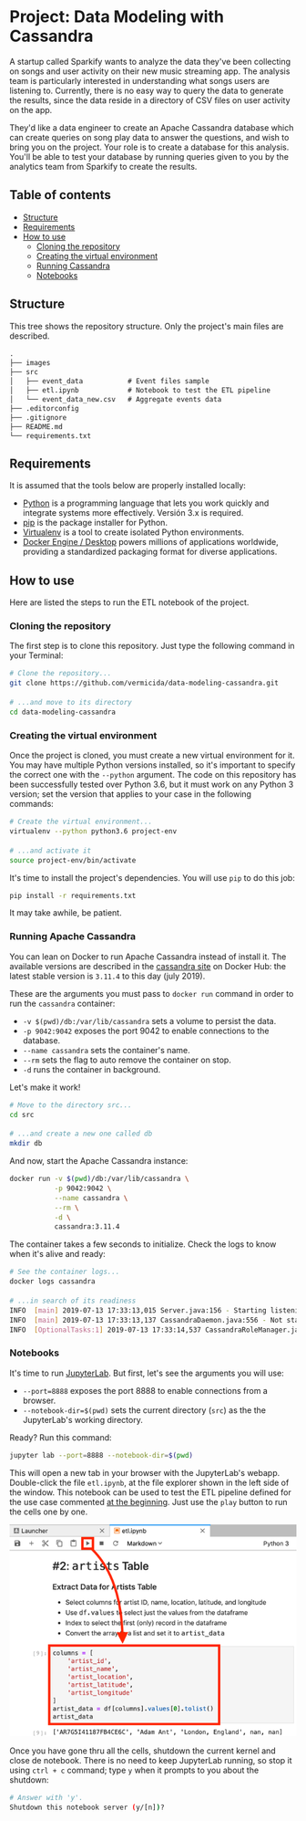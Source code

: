 # Project: Data Modeling with Cassandra<a name="home"></a>

A startup called Sparkify wants to analyze the data they've been collecting on songs and user activity on their new music streaming app. The analysis team is particularly interested in understanding what songs users are listening to. Currently, there is no easy way to query the data to generate the results, since the data reside in a directory of CSV files on user activity on the app.

They'd like a data engineer to create an Apache Cassandra database which can create queries on song play data to answer the questions, and wish to bring you on the project. Your role is to create a database for this analysis. You'll be able to test your database by running queries given to you by the analytics team from Sparkify to create the results.

## Table of contents

- [Structure](#structure)
- [Requirements](#requirements)
- [How to use](#how-to-use)
  - [Cloning the repository](#cloning-the-repository)
  - [Creating the virtual environment](#creating-the-virtual-environment)
  - [Running Cassandra](#running-cassandra)
  - [Notebooks](#notebooks)

## Structure<a name="structure"></a>

This tree shows the repository structure. Only the project's main files are described.

```
.
├── images
├── src
│   ├── event_data           # Event files sample
│   ├── etl.ipynb            # Notebook to test the ETL pipeline
│   └── event_data_new.csv   # Aggregate events data
├── .editorconfig
├── .gitignore
├── README.md
└── requirements.txt
```

## Requirements<a name="requirements"></a>

It is assumed that the tools below are properly installed locally:

- [Python](https://www.python.org/) is a programming language that lets you work quickly and integrate systems more effectively. Versión 3.x is required.
- [pip](https://pip.pypa.io/en/stable/) is the package installer for Python.
- [Virtualenv](https://virtualenv.pypa.io/en/latest/) is a tool to create isolated Python environments.
- [Docker Engine / Desktop](https://hub.docker.com/search/?type=edition&offering=community) powers millions of applications worldwide, providing a standardized packaging format for diverse applications.

## How to use<a name="how-to-use"></a>

Here are listed the steps to run the ETL notebook of the project.

### Cloning the repository<a name="cloning-the-repository"></a>

The first step is to clone this repository. Just type the following command in your Terminal:

```bash
# Clone the repository...
git clone https://github.com/vermicida/data-modeling-cassandra.git

# ...and move to its directory
cd data-modeling-cassandra
```

### Creating the virtual environment<a name="creating-the-virtual-environment"></a>

Once the project is cloned, you must create a new virtual environment for it. You may have multiple Python versions installed, so it's important to specify the correct one with the `--python` argument. The code on this repository has been successfully tested over Python 3.6, but it must work on any Python 3 version; set the version that applies to your case in the following commands:

```bash
# Create the virtual environment...
virtualenv --python python3.6 project-env

# ...and activate it
source project-env/bin/activate
```

It's time to install the project's dependencies. You will use `pip` to do this job:

```bash
pip install -r requirements.txt
```

It may take awhile, be patient.

### Running Apache Cassandra<a name="running-cassandra"></a>

You can lean on Docker to run Apache Cassandra instead of install it. The available versions are described in the [cassandra site](https://hub.docker.com/_/cassandra) on Docker Hub: the latest stable version is `3.11.4` to this day (july 2019).

These are the arguments you must pass to `docker run` command in order to run the `cassandra` container:

- `-v $(pwd)/db:/var/lib/cassandra` sets a volume to persist the data.
- `-p 9042:9042` exposes the port 9042 to enable connections to the database.
- `--name cassandra` sets the container's name.
- `--rm` sets the flag to auto remove the container on stop.
- `-d` runs the container in background.

Let's make it work!

```bash
# Move to the directory src...
cd src

# ...and create a new one called db
mkdir db
````

And now, start the Apache Cassandra instance:

```bash
docker run -v $(pwd)/db:/var/lib/cassandra \
           -p 9042:9042 \
           --name cassandra \
           --rm \
           -d \
           cassandra:3.11.4
```

The container takes a few seconds to initialize. Check the logs to know when it's alive and ready:

```bash
# See the container logs...
docker logs cassandra

# ...in search of its readiness
INFO  [main] 2019-07-13 17:33:13,015 Server.java:156 - Starting listening for CQL clients on /0.0.0.0:9042 (unencrypted)...
INFO  [main] 2019-07-13 17:33:13,137 CassandraDaemon.java:556 - Not starting RPC server as requested. Use JMX (StorageService->startRPCServer()) or nodetool (enablethrift) to start it
INFO  [OptionalTasks:1] 2019-07-13 17:33:14,537 CassandraRoleManager.java:356 - Created default superuser role 'cassandra'
```

### Notebooks<a name="notebooks"></a>

It's time to run [JupyterLab](https://jupyterlab.readthedocs.io/en/stable/getting_started/overview.html). But first, let's see the arguments you will use:

- `--port=8888` exposes the port 8888 to enable connections from a browser.
- `--notebook-dir=$(pwd)` sets the current directory (`src`) as the the JupyterLab's working directory.

Ready? Run this command:

```bash
jupyter lab --port=8888 --notebook-dir=$(pwd)
```

This will open a new tab in your browser with the JupyterLab's webapp. Double-click the file `etl.ipynb`, at the file explorer shown in the left side of the window. This notebook can be used to test the ETL pipeline defined for the use case commented [at the beginning](#home). Just use the `play` button to run the cells one by one.

![Image: JupyterLab](images/jupyterlab-01.png "JupyterLab")

Once you have gone thru all the cells, shutdown the current kernel and close de notebook. There is no need to keep JupyterLab running, so stop it using `ctrl + c` command; type `y` when it prompts to you about the shutdown:

```bash
# Answer with 'y'.
Shutdown this notebook server (y/[n])?
```
